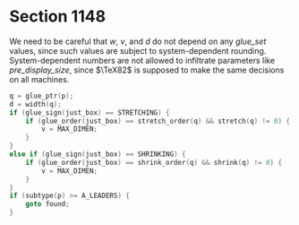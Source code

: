 # Section 1148

We need to be careful that *w*, *v*, and *d* do not depend on any *glue_set* values, since such values are subject to system-dependent rounding.
System-dependent numbers are not allowed to infiltrate parameters like *pre_display_size*, since $\TeX82$ is supposed to make the same decisions on all machines.

```c << Let |d| be the natural width of this glue; if stretching or shrinking, set |v = MAX_DIMEN|; |goto found| in the case of leaders >>=
q = glue_ptr(p);
d = width(q);
if (glue_sign(just_box) == STRETCHING) {
    if (glue_order(just_box) == stretch_order(q) && stretch(q) != 0) {
        v = MAX_DIMEN;
    }
}
else if (glue_sign(just_box) == SHRINKING) {
    if (glue_order(just_box) == shrink_order(q) && shrink(q) != 0) {
        v = MAX_DIMEN;
    }
}
if (subtype(p) >= A_LEADERS) {
    goto found;
}
```
